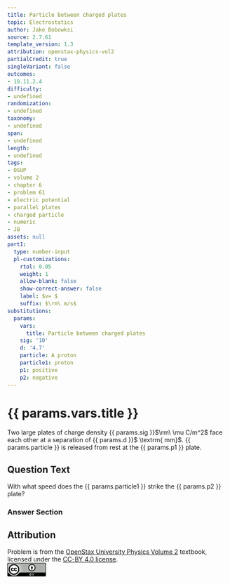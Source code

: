```yaml
---
title: Particle between charged plates
topic: Electrostatics
author: Jake Bobowksi
source: 2.7.61
template_version: 1.3
attribution: openstax-physics-vol2
partialCredit: true
singleVariant: false
outcomes:
- 18.11.2.4
difficulty:
- undefined
randomization:
- undefined
taxonomy:
- undefined
span:
- undefined
length:
- undefined
tags:
- OSUP
- volume 2
- chapter 6
- problem 61
- electric potential
- parallel plates
- charged particle
- numeric
- JB
assets: null
part1:
  type: number-input
  pl-customizations:
    rtol: 0.05
    weight: 1
    allow-blank: false
    show-correct-answer: false
    label: $v= $
    suffix: $\rm\ m/s$
substitutions:
  params:
    vars:
      title: Particle between charged plates
    sig: '10'
    d: '4.7'
    particle: A proton
    particle1: proton
    p1: positive
    p2: negative
---
```

# {{ params.vars.title }}
Two large plates of charge density {{ params.sig }}$\rm\ \mu C/m^2$ face each other at a separation of {{ params.d }}$ \textrm{ mm}$.
{{ params.particle }} is released from rest at the {{ params.p1 }} plate.

## Question Text

With what speed does the {{ params.particle1 }} strike the {{ params.p2 }} plate?

### Answer Section

## Attribution

Problem is from the [OpenStax University Physics Volume 2](https://openstax.org/details/books/university-physics-volume-2) textbook, licensed under the [CC-BY 4.0 license](https://creativecommons.org/licenses/by/4.0/).<br>![Image representing the Creative Commons 4.0 BY license.](https://raw.githubusercontent.com/firasm/bits/master/by.png)